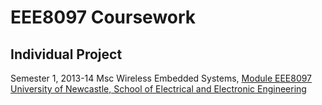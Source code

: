 EEE8097 Coursework
==================

Individual Project
------------------

Semester 1, 2013-14
Msc Wireless Embedded Systems, [Module EEE8097](http://www.ncl.ac.uk/postgraduate/modules/module/EEE8097/)
[University of Newcastle, School of Electrical and Electronic Engineering](http://www.ncl.ac.uk/eee/)
